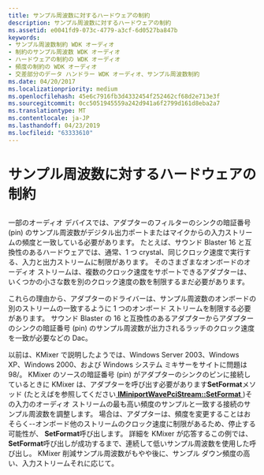 ```yaml
---
title: サンプル周波数に対するハードウェアの制約
description: サンプル周波数に対するハードウェアの制約
ms.assetid: e0041fd9-073c-4779-a3cf-6d0527ba847b
keywords:
- サンプル周波数制約 WDK オーディオ
- 制約のサンプル周波数 WDK オーディオ
- ハードウェアの制約の WDK オーディオ
- 頻度の制約の WDK オーディオ
- 交差部分のデータ ハンドラー WDK オーディオ、サンプル周波数制約
ms.date: 04/20/2017
ms.localizationpriority: medium
ms.openlocfilehash: 45e6c7916fb3d4332454f252462cf68d2e713e3f
ms.sourcegitcommit: 0cc5051945559a242d941a6f2799d161d8eba2a7
ms.translationtype: MT
ms.contentlocale: ja-JP
ms.lasthandoff: 04/23/2019
ms.locfileid: "63333610"
---
```

# <a name="hardware-constraints-on-sample-frequency"></a>サンプル周波数に対するハードウェアの制約


## <span id="hardware_constraints_on_sample_frequency"></span><span id="HARDWARE_CONSTRAINTS_ON_SAMPLE_FREQUENCY"></span>


一部のオーディオ デバイスでは、アダプターのフィルターのシンクの暗証番号 (pin) のサンプル周波数がデジタル出力ポートまたはマイクからの入力ストリームの頻度と一致している必要があります。 たとえば、サウンド Blaster 16 と互換性のあるハードウェアでは、通常、1 つ crystal、同じクロック速度で実行する、入力と出力ストリームに制限があります。 そのさまざまなオンボードのオーディオ ストリームは、複数のクロック速度をサポートできるアダプターは、いくつかの小さな数を別のクロック速度の数を制限するまだ必要があります。

これらの理由から、アダプターのドライバーは、サンプル周波数のオンボードの別のストリームの一致するように 1 つのオンボード ストリームを制限する必要があります。 サウンド Blaster の 16 と互換性のあるアダプターからアダプターのシンクの暗証番号 (pin) のサンプル周波数が出力されるラッチのクロック速度を一致が必要などの Dac。

以前は、KMixer で説明したようでは、Windows Server 2003、Windows XP、Windows 2000、および Windows システム ミキサーをサイトに問題は 98/。 KMixer のソースの暗証番号 (pin) がアダプターのシンクのピンに接続しているときに KMixer は、アダプターを呼び出す必要があります**SetFormat**メソッド (たとえばを参照してください[ **IMiniportWavePciStream::SetFormat** ](https://msdn.microsoft.com/library/windows/hardware/ff536732))その入力のオーディオ ストリームの最も高い頻度のサンプルと一致する接続のサンプル周波数を調整します。 場合は、アダプターは、頻度を変更することはおそらく--オンボード他のストリームのクロック速度に制限があるため、停止する可能性が、 **SetFormat**呼び出します。 詳細を KMixer が応答するこの例では、 **SetFormat**呼び出しが成功するまで、連続して低いサンプル周波数を使用した呼び出し。 KMixer 削減サンプル周波数がもやや後に、サンプル ダウン頻度の高い、入力ストリームそれに応じて。

 

 




